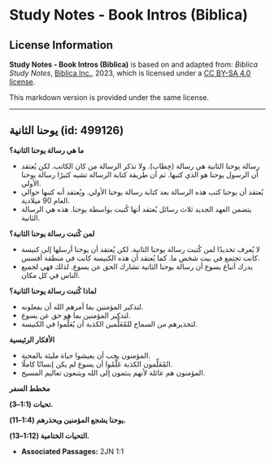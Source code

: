 # Study Notes - Book Intros (Biblica)

## License Information

**Study Notes - Book Intros (Biblica)** is based on and adapted from: _Biblica Study Notes_, [Biblica Inc.](https://www.biblica.com/), 2023, which is licensed under a [CC BY-SA 4.0 license](https://creativecommons.org/licenses/by-sa/4.0/legalcode.en).

This markdown version is provided under the same license.



--------------------------------

## يوحنا الثانية (id: 499126)

**ما هي رسالة يوحنا الثانية؟**

* رسالة يوحنا الثانية هي رسالة (خِطاب). ولا تذكر الرسالة من كان الكاتب. لكن يُعتقد أن الرسول يوحنا هو الذي كتبها. ثم أن طريقة كتابة الرسالة تشبه كثيرًا رسالة يوحنا الأولي.
* يُعتقد أن يوحنا كتب هذه الرسالة بعد كتابة رسالة يوحنا الأولي. ويُعتقد أنه كتبها حوالي العام 90 ميلادية.
* يتضمن العهد الجديد ثلاث رسائل يُعتقد أنها كُتبت بواسطة يوحنا. هذه هي الرسالة الثانية.

**لمن كُتبت رسالة يوحنا الثانية؟**

* لا يُعرف تحديدًا لمن كُتبت رسالة يوحنا الثانية. لكن يُعتقد أن يوحنا أرسلها إلى كنيسة كانت تجتمع في بيت شخص ما. كما يُعتقد أن هذه الكنيسة كانت في منطقة أفسس.
* يدرك أتباع يسوع أن رسالة يوحنا الثانية تشارك الحق عن يسوع. لذلك فهي لجميع الناس في كل مكان.

**لماذا كُتبت رسالة يوحنا الثانية؟**

* لتذكير المؤمنين بما أمرهم الله أن يفعلونه.
* لتذكير المؤمنين بما هو حق عن يسوع.
* لتحذيرهم من السماح للمُعَلِّمين الكذبة أن يُعَلِّموا في الكنيسة.

**الأفكار الرئيسية**

* المؤمنون يجب أن يعيشوا حياة مليئة بالمحبة.
* المُعَلِّمون الكذبة عَلَّمُوا أن يسوع لم يكن إنسانًا كاملًا.
* المؤمنون هم عائلة لأنهم ينتمون إلى الله ويتبعون تعاليم المسيح.

**مخطط السفر**

**تحيات (1:1–3\).**

**يوحنا يشجع المؤمنين ويحذرهم (1:4–11\).**

**التحيات الختامية (1:12–13\).**

* **Associated Passages:** 2JN 1:1

